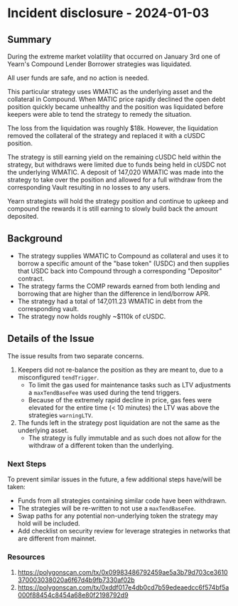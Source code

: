 # Incident disclosure - 2024-01-03

## Summary
During the extreme market volatility that occurred on January 3rd one of Yearn's Compound Lender Borrower strategies was liquidated.

All user funds are safe, and no action is needed.

This particular strategy uses WMATIC as the underlying asset and the collateral in Compound. When MATIC price rapidly declined the open debt position quickly became unhealthy and the position was liquidated before keepers were able to tend the strategy to remedy the situation.

The loss from the liquidation was roughly $18k. However, the liquidation removed the collateral of the strategy and replaced it with a cUSDC position.

The strategy is still earning yield on the remaining cUSDC held within the strategy, but withdraws were limited due to funds being held in cUSDC not the underlying WMATIC. A deposit of 147,020 WMATIC was made into the strategy to take over the position and allowed for a full withdraw from the corresponding Vault resulting in no losses to any users.

Yearn strategists will hold the strategy position and continue to upkeep and compound the rewards it is still earning to slowly build back the amount deposited.

## Background
- The strategy supplies WMATIC to Compound as collateral and uses it to borrow a specific amount of the "base token" (USDC) and then supplies that USDC back into Compound through a corresponding "Depositor" contract.
- The strategy farms the COMP rewards earned from both lending and borrowing that are higher than the difference in lend/borrow APR.
- The strategy had a total of 147,011.23 WMATIC in debt from the corresponding vault.
- The strategy now holds roughly ~$110k of cUSDC.

## Details of the Issue
The issue results from two separate concerns.
1. Keepers did not re-balance the position as they are meant to, due to a misconfigured `tendTrigger`.
    - To limit the gas used for maintenance tasks such as LTV adjustments a `maxTendBaseFee` was used during the tend triggers.
    - Because of the extremely rapid decline in price, gas fees were elevated for the entire time (< 10 minutes) the LTV was above the strategies `warningLTV`.
2. The funds left in the strategy post liquidation are not the same as the underlying asset.
    - The strategy is fully immutable and as such does not allow for the withdraw of a different token than the underlying.


### Next Steps
To prevent similar issues in the future, a few additional steps have/will be taken:
- Funds from all strategies containing similar code have been withdrawn.
- The strategies will be re-written to not use a `maxTendBaseFee`.
- Swap paths for any potential non-underlying token the strategy may hold will be included.
- Add checklist on security review for leverage strategies in networks that are different from mainnet.

### Resources

1. https://polygonscan.com/tx/0x09983486792459ae5a3b79d703ce3610370003038020a6f67d4b9fb7330af02b
2. https://polygonscan.com/tx/0xddf017e4db0cd7b59edeaedcc6f574bf5a000f88454c8454a68e80f2198792d9